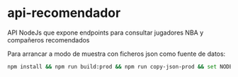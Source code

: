 # api-recomendador

API NodeJs que expone endpoints para consultar jugadores NBA y compañeros recomendados

Para arrancar a modo de muestra con ficheros json como fuente de datos:

```sh
npm install && npm run build:prod && npm run copy-json-prod && set NODE_ENV=development && node dist/prod/index.js
```
